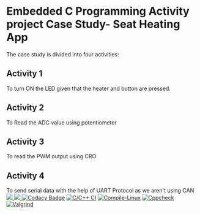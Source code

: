 # Embedded C Programming Activity project Case Study- Seat Heating App
The case study is divided into four activities:
 
## Activity 1  
To turn ON the LED given that the heater and button are pressed.
## Activity 2
To Read the ADC value using potentiometer
## Activity 3
To read the PWM output using CRO
## Activity 4
To send serial data with the help of UART Protocol as we aren't using CAN
<a href="https://frontend.code-inspector.com/public/user/github/Shirishameda25">
<img src="https://www.code-inspector.com/project/28761/score/svg"/>
 <img src ="https://www.code-inspector.com/project/28761/status/svg"/>
</a>
[![Codacy Badge](https://app.codacy.com/project/badge/Grade/bcbd64e053d348d6bdeadc64c6e8ada0)](https://www.codacy.com/gh/Shirishameda25/Stepin_Embeddedhotseat/dashboard?utm_source=github.com&amp;utm_medium=referral&amp;utm_content=Shirishameda25/Stepin_Embeddedhotseat&amp;utm_campaign=Badge_Grade)
[![C/C++ CI](https://github.com/Shirishameda25/Stepin_Embeddedhotseat/actions/workflows/c-build.yml/badge.svg)](https://github.com/Shirishameda25/Stepin_Embeddedhotseat/actions/workflows/c-build.yml)
[![Compile-Linux](https://github.com/Shirishameda25/Stepin_Embeddedhotseat/actions/workflows/Compile.yml/badge.svg)](https://github.com/Shirishameda25/Stepin_Embeddedhotseat/actions/workflows/Compile.yml)
[![Cppcheck](https://github.com/Shirishameda25/Stepin_Embeddedhotseat/actions/workflows/CodeQuality.yml/badge.svg)](https://github.com/Shirishameda25/Stepin_Embeddedhotseat/actions/workflows/CodeQuality.yml)
[![Valgrind](https://github.com/Shirishameda25/Stepin_Embeddedhotseat/actions/workflows/Valgrind.yml/badge.svg)](https://github.com/Shirishameda25/Stepin_Embeddedhotseat/actions/workflows/Valgrind.yml)
